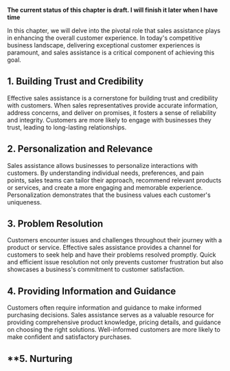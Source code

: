 **The current status of this chapter is draft. I will finish it later when I have time**

In this chapter, we will delve into the pivotal role that sales assistance plays in enhancing the overall customer experience. In today's competitive business landscape, delivering exceptional customer experiences is paramount, and sales assistance is a critical component of achieving this goal.

**1. Building Trust and Credibility**
-------------------------------------

Effective sales assistance is a cornerstone for building trust and credibility with customers. When sales representatives provide accurate information, address concerns, and deliver on promises, it fosters a sense of reliability and integrity. Customers are more likely to engage with businesses they trust, leading to long-lasting relationships.

**2. Personalization and Relevance**
------------------------------------

Sales assistance allows businesses to personalize interactions with customers. By understanding individual needs, preferences, and pain points, sales teams can tailor their approach, recommend relevant products or services, and create a more engaging and memorable experience. Personalization demonstrates that the business values each customer's uniqueness.

**3. Problem Resolution**
-------------------------

Customers encounter issues and challenges throughout their journey with a product or service. Effective sales assistance provides a channel for customers to seek help and have their problems resolved promptly. Quick and efficient issue resolution not only prevents customer frustration but also showcases a business's commitment to customer satisfaction.

**4. Providing Information and Guidance**
-----------------------------------------

Customers often require information and guidance to make informed purchasing decisions. Sales assistance serves as a valuable resource for providing comprehensive product knowledge, pricing details, and guidance on choosing the right solutions. Well-informed customers are more likely to make confident and satisfactory purchases.

\*\*5. Nurturing
----------------

